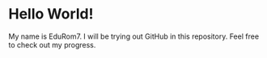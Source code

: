 # Hello World!

My name is EduRom7. 
I will be trying out GitHub in this repository.
Feel free to check out my progress.
